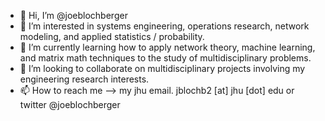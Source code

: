 - 👋 Hi, I’m @joeblochberger
- 👀 I’m interested in systems engineering, operations research, network modeling, and applied statistics / probability.
- 🌱 I’m currently learning how to apply network theory, machine learning, and matrix math techniques to the study of multidisciplinary problems.
- 💞️ I’m looking to collaborate on multidisciplinary projects involving my engineering research interests.
- 📫 How to reach me --> my jhu email.  jblochb2 [at] jhu [dot] edu or twitter @joeblochberger

<!---
joeblochberger/joeblochberger is a ✨ special ✨ repository because its `README.md` (this file) appears on your GitHub profile.
You can click the Preview link to take a look at your changes.
--->
